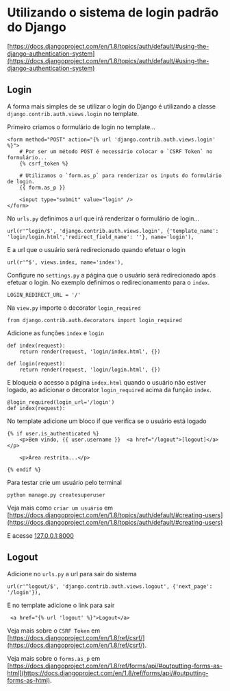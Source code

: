 Utilizando o sistema de login padrão do Django
===


[https://docs.djangoproject.com/en/1.8/topics/auth/default/#using-the-django-authentication-system](https://docs.djangoproject.com/en/1.8/topics/auth/default/#using-the-django-authentication-system)

Login
---


A forma mais simples de se utilizar o login do Django é utilizando a classe 
`django.contrib.auth.views.login` no template.


Primeiro criamos o formulário de login no template...

    <form method="POST" action="{% url 'django.contrib.auth.views.login' %}">
        # Por ser um método POST é necessário colocar o `CSRF Token` no formulário...
        {% csrf_token %}

        # Utilizamos o `form.as_p` para renderizar os inputs do formulário de login.
        {{ form.as_p }}

        <input type="submit" value="login" />
    </form>


No `urls.py` definimos a url que irá renderizar o formulário de login...

    url(r'^login/$', 'django.contrib.auth.views.login', {'template_name': 'login/login.html','redirect_field_name': ''}, name='login'),


E a url que o usuário será redirecionado quando efetuar o login

    url(r'^$', views.index, name='index'),


Configure no `settings.py` a página que o usuário será redirecionado após efetuar o login. 
No exemplo definimos o redirecionamento para o `index`.

    LOGIN_REDIRECT_URL = '/'


Na `view.py` importe o decorator `login_required` 

    from django.contrib.auth.decorators import login_required


Adicione as funções `index` e `login` 

    def index(request):
        return render(request, 'login/index.html', {})

    def login(request):
        return render(request, 'login/login.html', {})


E bloqueia o acesso a página `index.html` quando o usuário não estiver logado, 
ao adicionar o decorator `login_required` acima da função `index`.

    @login_required(login_url='/login')
    def index(request):


No template adicione um bloco if que verifica se o usuário está logado 

    {% if user.is_authenticated %}
        <p>Bem vindo, {{ user.username }}  <a href="/logout">[logout]</a></p>

        <p>Área restrita...</p>

    {% endif %}


Para testar crie um usuário pelo terminal

    python manage.py createsuperuser

Veja mais como `criar um usuário` em [https://docs.djangoproject.com/en/1.8/topics/auth/default/#creating-users](https://docs.djangoproject.com/en/1.8/topics/auth/default/#creating-users)


E acesse [127.0.0.1:8000](127.0.0.1:8000)



Logout
---

Adicione no `urls.py` a url para sair do sistema

    url(r'^logout/$', 'django.contrib.auth.views.logout', {'next_page': '/login'}),


E no template adicione o link para sair

     <a href="{% url 'logout' %}">Logout</a>






Veja mais sobre o `CSRF Token` em [https://docs.djangoproject.com/en/1.8/ref/csrf/](https://docs.djangoproject.com/en/1.8/ref/csrf/).

Veja mais sobre o `forms.as_p` em [https://docs.djangoproject.com/en/1.8/ref/forms/api/#outputting-forms-as-html](https://docs.djangoproject.com/en/1.8/ref/forms/api/#outputting-forms-as-html).

